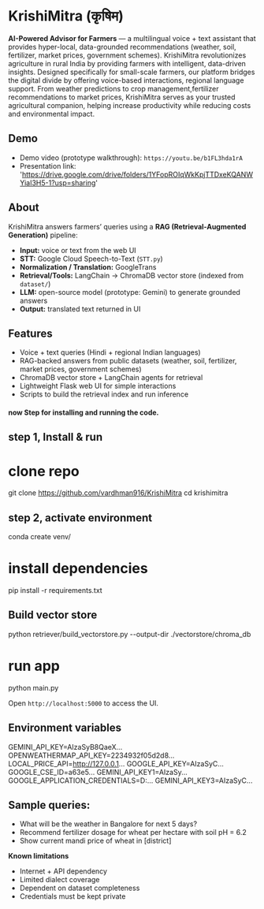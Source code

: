 # KrishiMitra (कृषिम)

**AI-Powered Advisor for Farmers** — a multilingual voice + text assistant that provides hyper-local, data-grounded recommendations (weather, soil, fertilizer, market prices, government schemes).
KrishiMitra revolutionizes agriculture in rural India by providing farmers with intelligent, data-driven insights. 
Designed specifically for small-scale farmers, our platform bridges the digital divide by offering voice-based 
interactions, regional language support. From weather predictions to crop management,fertilizer recommendations to market prices, KrishiMitra serves as your trusted agricultural companion, helping increase productivity while reducing costs and environmental impact.


## Demo
- Demo video (prototype walkthrough): `https://youtu.be/b1FL3hda1rA`
- Presentation link:  'https://drive.google.com/drive/folders/1YFopROIqWkKpjTTDxeKQANWYiaI3H5-1?usp=sharing'


## About
KrishiMitra answers farmers’ queries using a **RAG (Retrieval-Augmented Generation)** pipeline:
- **Input:** voice or text from the web UI  
- **STT:** Google Cloud Speech-to-Text (`STT.py`)  
- **Normalization / Translation:** GoogleTrans
- **Retrieval/Tools:** LangChain → ChromaDB vector store (indexed from `dataset/`)  
- **LLM:** open-source model (prototype: Gemini) to generate grounded answers  
- **Output:** translated text returned in UI

## Features
- Voice + text queries (Hindi + regional Indian languages)  
- RAG-backed answers from public datasets (weather, soil, fertilizer, market prices, government schemes)  
- ChromaDB vector store + LangChain agents for retrieval  
- Lightweight Flask web UI for simple interactions  
- Scripts to build the retrieval index and run inference

#### now Step for installing and running the code.

## step 1,  Install & run
# clone repo
git clone https://github.com/vardhman916/KrishiMitra
cd krishimitra

## step 2, activate environment
conda create venv/

# install dependencies
pip install -r requirements.txt

## Build vector store
python retriever/build_vectorstore.py 
--output-dir ./vectorstore/chroma_db

# run app
python main.py

Open `http://localhost:5000` to access the UI.

## Environment variables

GEMINI_API_KEY=AIzaSyB8QaeX...
OPENWEATHERMAP_API_KEY=2234932f05d2d8...
LOCAL_PRICE_API=http://127.0.0.1...
GOOGLE_API_KEY=AIzaSyC...
GOOGLE_CSE_ID=a63e5...
GEMINI_API_KEY1=AIzaSy...
GOOGLE_APPLICATION_CREDENTIALS=D:\...
GEMINI_API_KEY3=AIzaSyC...



## Sample queries:

* What will be the weather in Bangalore for next 5 days?
* Recommend fertilizer dosage for wheat per hectare with soil pH = 6.2
* Show current mandi price of wheat in [district]



**Known limitations**
* Internet + API dependency
* Limited dialect coverage
* Dependent on dataset completeness
* Credentials must be kept private
